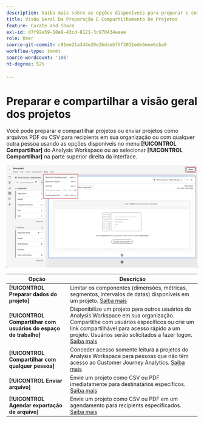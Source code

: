 ```yaml
---
description: Saiba mais sobre as opções disponíveis para preparar e compartilhar projetos do Analysis Workspace.
title: Visão Geral Da Preparação E Compartilhamento De Projetos
feature: Curate and Share
exl-id: d7f92e59-18e9-43cd-8121-3c970434aaee
role: User
source-git-commit: c91ee21a3d4e20e3bdaeb75f2011ede6eee6cba0
workflow-type: tm+mt
source-wordcount: '186'
ht-degree: 52%

---
```


# Preparar e compartilhar a visão geral dos projetos

Você pode preparar e compartilhar projetos ou enviar projetos como arquivos PDF ou CSV para recipients em sua organização ou com qualquer outra pessoa usando as opções disponíveis no menu **[!UICONTROL Compartilhar]** do Analysis Workspace ou ao selecionar **[!UICONTROL Compartilhar]** na parte superior direita da interface.

![Compartilhar opções](assets/share-options.png)

| Opção | Descrição |
|---|---|
| **[!UICONTROL Preparar dados do projeto]** | Limitar os componentes (dimensões, métricas, segmentos, intervalos de datas) disponíveis em um projeto. [Saiba mais](/help/analysis-workspace/curate-share/curate.md) |
| **[!UICONTROL Compartilhar com usuários do espaço de trabalho]** | Disponibilize um projeto para outros usuários do Analysis Workspace em sua organização. Compartilhe com usuários específicos ou crie um link compartilhável para acesso rápido a um projeto. Usuários serão solicitados a fazer logon. [Saiba mais](/help/analysis-workspace/curate-share/share-projects.md) |
| **[!UICONTROL Compartilhar com qualquer pessoa]** | Conceder acesso somente leitura a projetos do Analysis Workspace para pessoas que não têm acesso ao Customer Journey Analytics. [Saiba mais](/help/analysis-workspace/curate-share/share-projects.md) |
| **[!UICONTROL Enviar arquivo]** | Envie um projeto como CSV ou PDF imediatamente para destinatários específicos. [Saiba mais](/help/analysis-workspace/export/t-schedule-report.md) |
| **[!UICONTROL Agendar exportação de arquivo]** | Envie um projeto como CSV ou PDF em um agendamento para recipients especificados. [Saiba mais](/help/analysis-workspace/export/t-schedule-report.md) |

